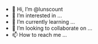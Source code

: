 - 👋 Hi, I’m @lunscount
- 👀 I’m interested in ...
- 🌱 I’m currently learning ...
- 💞️ I’m looking to collaborate on ...
- 📫 How to reach me ...

<!---
lunscount/lunscount is a ✨ special ✨ repository because its `README.md` (this file) appears on your GitHub profile.
You can click the Preview link to take a look at your changes.
--->
